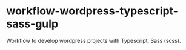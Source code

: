 # workflow-wordpress-typescript-sass-gulp
Workflow to develop wordpress projects with Typescript, Sass (scss).
